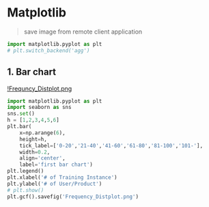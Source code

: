 # Matplotlib
> save image from remote client application
~~~python
import matplotlib.pyplot as plt
# plt.switch_backend('agg')
~~~
## 1. Bar chart
[!Frequncy_Distplot.png](./images/barchart/Frequency_Distplot.png)
~~~python
import matplotlib.pyplot as plt
import seaborn as sns
sns.set()
h = [1,2,3,4,5,6]
plt.bar(
    x=np.arange(6), 
    height=h,
    tick_label=['0-20','21-40','41-60','61-80','81-100','101-'], 
    width=0.2,
    align='center',
    label='first bar chart')
plt.legend()
plt.xlabel('# of Training Instance')
plt.ylabel('# of User/Product')
# plt.show()
plt.gcf().savefig('Frequency_Distplot.png')
~~~
